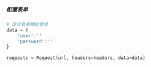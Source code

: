 ##### 配置表单
```python
# 提交表单模拟登录
data = {
	'user':''
	'password':''
}

requests = Request(url, headers=headers, data=data)
```